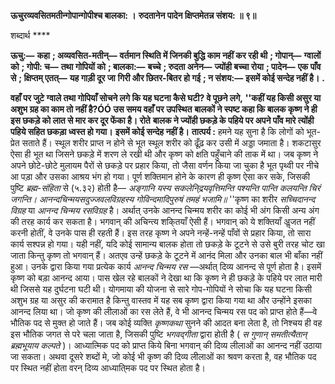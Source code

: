 **ऊचुरव्यवसितमतीन्गोपान्गोपीश्च बालका: ।** **रुदतानेन पादेन क्षिप्तमेतन्न संशय: ॥ ९॥** 

शब्दार्थ **** 

**ऊचु:—** **कहा** **; अव्यवसित-मतीन्—** **वर्तमान स्थिति में जिनकी बुद्धि काम नहीं कर रही थी** **; गोपान्—** **ग्वालों को** **; गोपी: च—** **तथा गोपियों को** **; बालका:—** **बच्चे** **; रुदता अनेन—** **ज्योंही बच्चा रोया** **; पादेन—** **एक पाँव से** **; क्षिप्तम् एतत्—** **यह गाड़ी दूर जा** **गिरी और छितर-बितर हो गई** **; न संशय:—** **इसमें कोई सन्देह नहीं है।** **.** 

**वहाँ पर जुटे ग्वाले तथा गोपियाँ सोचने लगे कि यह घटना कैसे घटी? वे पूछने लगे,** **''कहीं यह किसी असुर या अशुभ ग्रह का काम तो नहीं है?ÓÓ उस समय वहाँ पर उपस्थित** **बालकों ने स्पष्ट कहा कि बालक कृष्ण ने ही इस छकड़े को लात से मार कर दूर फेंका है। रोते** **बालक ने ज्योंही छकड़े के पहिये पर अपने पाँव मारे त्योंही पहिये सहित छकड़ा ध्वस्त हो गया।** **इसमें कोई सन्देह नहीं है।** **तात्पर्य :** हमने यह सुना है कि लोगों को भूत-प्रेत सताते हैं। स्थूल शरीर प्राप्त न होने से भूत स्थूल शरीर को ढूँढ़ कर उसी में अड्डा जमाता है। शकटासुर ऐसा ही भूत था जिसने छकड़े में शरण ले रखी थी और कृष्ण को क्षति पहुँचाने की ताक में था। जब कृष्ण ने अपने छोटे-छोटे मुलायम पैरों से छकड़े पर प्रहार किया, तो जैसा वर्णन किया जा चुका है भूत पृथ्वी पर नीचे आ पड़ा और उसका आश्रय भंग हो गया। पूर्ण शक्तिमान होने के कारण ही कृष्ण ऐसा कर सके, जिसकी पुष्टि *ब्रह्म-संहिता*  से (५.३२) होती है— *अङ्गानि यस्य सकलेनि्द्रयवृत्तिमन्ति* *पश्यन्ति पान्ति कलयन्ति चिरं जगन्ति।* *आनन्दचिन्मयसदुज्जवलविग्रहस्य* *गोविन्दमादिपुरुषं तमहं भजामि॥* ''कृष्ण का शरीर *सच्चिदानन्द विग्रह* या *आनन्द चिन्मय रसविग्रह* है। अर्थात् उनके आनन्द चिन्मय शरीर का कोई भी अंग किसी अन्य अंग की तरह कार्य कर सकता है। भगवान् की अचिन्त्य शकि्तयाँ ऐसी हैं। भगवान् को ये शक्तियाँ अॢजत नहीं करनी होतीं, वे उनके पास ही रहती हैं। इस तरह कृष्ण ने अपने नन्हें-नन्हें पाँवों से प्रहार किया, तो सारा कार्य सश्पन्न हो गया। यही नहीं, यदि कोई सामान्य बालक होता तो छकड़े के टूटने से उसे बुरी तरह चोट खा जाता किन्तु कृष्ण तो भगवान् हैं। अतएव उन्हें छकड़े के टूटने में आनंद मिला और उनका बाल भी बाँका नहीं हुआ। उनके द्वारा किया गया प्रत्येक कार्य *आनन्द चिन्मय रस* —अर्थात् दिव्य आनन्द से पूर्ण होता है। इसमें कृष्ण को बड़ा आनन्द आया। पास खेल रहे बालकों ने देखा था कि कृष्ण ने ही छकड़े के पहिये पर लात मारी थी जिससे यह दुर्घटना घटी थी। योगमाया की योजना से सारे गोप-गोपियों ने सोचा कि यह घटना किसी अशुभ ग्रह या असुर की करामात है किन्तु वास्तव में यह सब कृष्ण द्वारा किया गया था और उन्होंने इसका आनन्द लिया था। जो कृष्ण की लीलाओं का रस लेते हैं, वे भी आनन्द चिन्मय रस पद को प्राप्त होते हैं—वे भौतिक पद से मुक्त हो जाते हैं। जब कोई व्यक्ति *कृष्णकथा* सुनने की आदत बना लेता है, तो निश्चय ही वह इस भौतिक जगत से परे चला जाता है, जिसकी पुष्टि *भगवद्गीता* द्वारा होती है ( *स* *गुणान् समतीत्यैतान् ब्रह्मभूयाय कल्पते* )। आध्यात्मिक पद को प्राप्त किये बिना भगवान् की दिव्य लीलाओं का आनन्द नहीं उठाया जा सकता। अथवा दूसरे शब्दों मे, जो कोई भी कृष्ण की दिव्य लीलाओं का श्रवण करता है, वह भौतिक पद पर स्थित नहीं होता वरन् दिव्य आध्याति्मक पद पर स्थित होता है।  